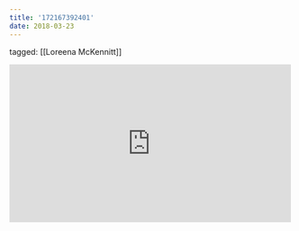 ```yaml
---
title: '172167392401'
date: 2018-03-23
---
```

tagged: [[Loreena McKennitt]]
<iframe allow="accelerometer; autoplay; clipboard-write; encrypted-media; gyroscope; picture-in-picture" allowfullscreen="" frameborder="0" height="281" id="youtube_iframe" src="https://www.youtube.com/embed/SFzswlfuQXs?feature=oembed&amp;enablejsapi=1&amp;origin=https://safe.txmblr.com&amp;wmode=opaque" width="500"></iframe>